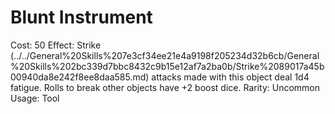 # Blunt Instrument

Cost: 50
Effect: Strike (../../General%20Skills%207e3cf34ee21e4a9198f205234d32b6cb/General%20Skills%202bc339d7bbc8432c9b15e12af7a2ba0b/Strike%2089017a45b00940da8e242f8ee8daa585.md) attacks made with this object deal 1d4 fatigue. Rolls to break other objects have +2 boost dice.
Rarity: Uncommon
Usage: Tool
